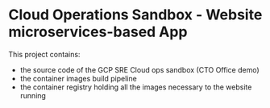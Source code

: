 # Cloud Operations Sandbox - Website microservices-based App
This project contains:
- the source code of the GCP SRE Cloud ops sandbox (CTO Office demo)
- the container images build pipeline
- the container registry holding all the images necessary to the website running




